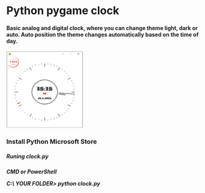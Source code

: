 <h1> Python pygame clock </h1>


<h4> Basic analog and digital clock, where you can change theme light, dark or auto.
  Auto position the theme changes automatically based on the time of day. </h4>
  
<img src="https://github.com/gitjona/pythonClock/blob/main/Img/Snap_auto.PNG" width="200" height="200">


<h3> Install Python Microsoft Store </h3>

<h5> Runing clock.py <h5>
  CMD or PowerShell
  
  C:\ YOUR FOLDER\> python clock.py
  
